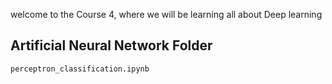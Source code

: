 welcome to the Course 4, where we will be learning all about Deep learning

## Artificial Neural Network Folder

`perceptron_classification.ipynb`


